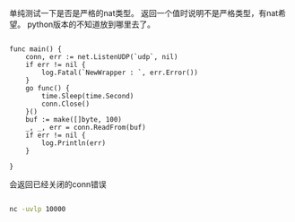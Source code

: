 单纯测试一下是否是严格的nat类型。
返回一个值时说明不是严格类型，有nat希望。
python版本的不知道放到哪里去了。


```golang

func main() {
	conn, err := net.ListenUDP(`udp`, nil)
	if err != nil {
		log.Fatal(`NewWrapper : `, err.Error())
	}
	go func() {
		time.Sleep(time.Second)
		conn.Close()
	}()
	buf := make([]byte, 100)
	_, _, err = conn.ReadFrom(buf)
	if err != nil {
		log.Println(err)
	}

}

```

会返回已经关闭的conn错误




```bash

nc -uvlp 10000


```